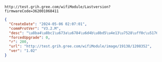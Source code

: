 `http://test.grih.gree.com/wifiModule/Lastversion?firmwareCode=362001068411`

```json
{
  "CreateDate": "2024-05-06 02:07:01",
  "commProtVer": "V3.2.M",
  "desc": "\u8ba4\u8bc1\u673a\u6784\u6d4b\u8bd5\u4e13\u7528\uff0c\u5176\u4ed6\u8bf7\u52ff\u5347\u7ea7",
  "forcedUpgrade": 0,
  "r": 200,
  "url": "http://test.grih.gree.com/wifiModule/image/19138/1208352",
  "ver": "1.02"
}
```